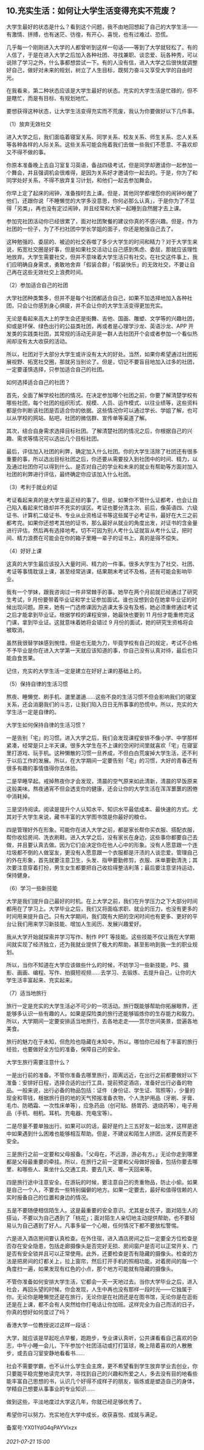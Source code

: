 ## 10.充实生活：如何让大学生活变得充实不荒废？
大学生最好的状态是什么？看到这个问题，我不由地回想起了自己的大学生活——有激情、拼搏，也有迷茫、彷徨，有开心、喜悦，也有过难过、恐慌。


几乎每一个刚刚进入大学的人都曾听到这样一句话——等到了大学就轻松了。有的人信了，于是在进入大学之后加入各种社团、寻找兼职、谈恋爱、玩各种秀，可以说除了学习之外，什么事都想尝试一下。有的人没有信，进入大学之后很快就调整好自己，做好对未来的规划，树立了人生目标，既努力奋斗又享受大学的自由时光。


在我看来，第二种状态应该是大学生最好的状态。充实的大学生活是忙碌的，但不是瞎忙，而是有目标、有规划地忙。


要想获得这种状态，让大学生活变得充实而不荒废，我认为你要做好以下几件事。


（1）放弃无效社交


进入大学之后，我们面临着寝室关系、同学关系、校友关系、师生关系、恋人关系等各种各样的人际关系。这些关系可能会拖着我们去做一些我们不愿意、不喜欢却又不得不做的事。


你原本准备晚上去自习室复习英语，备战四级考试，但是同学却邀请你一起参加一个舞会，并且强调机会很难得，是因为关系好才邀请你一起去的。于是，你为了和同学处好关系，不得不放弃复习计划，和他们一起去参加舞会。


你早上定了起床的闹钟，准备按时去上课。但是，其他同学都埋怨你的闹钟吵醒了他们，还跟你说「不睡懒觉的大学多没意思，你何必那么认真」，于是你为了不显得「另类」，再也没有定过闹钟，并且经常和大家一起睡到自然醒才去上课。


参加完社团活动你已经很累了，面对社团聚餐的建议你真的不感兴趣。但是，作为社团的一份子，为了不扫社团中学长学姐的面子，你还是勉强自己去了。


这种勉强的、委屈的、被迫的社交吞噬了多少大学生的时间和精力？对于大学生来说，拓宽社交圈是好事，但是如果社交活动让自己感到焦虑、委屈，那就应该理性地放弃。大学生需要社交，但并不意味着大学生活只有社交。在社交这件事上，我们应明确自身需求，勇敢地舍弃「假装合群」「假装快乐」的无效社交，不要让自己再在这些无效社交上浪费时间。


（2）参加适合自己的社团


大学社团种类繁多，但并不是每个社团都适合自己，如果不加选择地加入各种社团，只会让你感到身心俱疲，并不会让你的大学生活变得更加充实。


无论是看起来高大上的学生会还是街舞、吉他、国画、雕塑、文学等的兴趣社团，抑或是环保、绿色出行的公益类社团，再或者是心理学沙龙、英语沙龙、APP 开发类的实践类社团，其常规的活动无非是一群人去社团开个会或者参加一个看似热闹却没有太大收获的活动。


所以，社团对于大部分大学生或许没有太大的好处。当然，如果你希望通过社团拓展视野、拓宽社交圈，那就另当别论了。但是，切记不要盲目地加入过多的社团，一定要谨慎选择，只参加适合自己的社团。


如何选择适合自己的社团？


首先，全面了解学校社团的情况。在决定参加哪个社团之前，你要了解清楚学校有哪些社团，每个社团的组织形式、规模、人员、运作模式、以往业绩等，这些资料都是你判断该社团是否适合你的依据。这些情况你可以通过学长、学姐了解，也可以从学校的网站、贴吧，社团的微信群、宣传单等渠道了解。


其次，结合自身需求选择目标社团。了解清楚社团的情况之后，你根据自己的兴趣、需求等情况可以选出几个目标社团。


最后，评估加入社团的利弊，确定加入什么社团。你的大学生活除了社团还有很多重要的事，所以选出目标社团之后，你还要从需要投入到社团中的时间、精力，以及通过社团你可以得到什么、是否对自己的学业和未来的就业有帮助等方面对加入社团的利弊进行评估，最终确定你应该加入什么社团。


（3）考利于就业的证


考证看起来真的是大学生最正经的事了。但是，如果你不管什么证都考，也会让自己陷入看起来忙碌却并不充实的误区。考证也要分清主次、前后，像英语四、六级证书、计算机二级证书、专业从业资格证书等这些属于必考证书，最好在大三之前都考完。如果你还想考其他的证书，那么最好从就业的角度出发，对证书的含金量进行评估，然后再有选择地考。切不可因为别人考什么证就盲从考什么证，把时间、精力浪费在可能会在你的箱子里睡一辈子的证书上，真的是得不偿失。


（4）好好上课


这真的大学生最应该投入大量时间、精力的一件事。很多大学生为了社交、社团、考证等事情耽误上课，甚至经常逃课，结果期末考试不及格，还有可能会影响毕业。


我有一个学妹，跟我咨询过一件非常棘手的事。她早在两个月前就已经通过了研究生考试，9 月份要带着毕业证和学士证参加面试。谁也没想到会在她拿毕业证的时候出现问题。原来，她有一门选修课因为逃课太多没有及格，她必须重修通过考试之后才能拿到毕业证。根据学校的课程安排，她最快也要到 11 月份才能重修完这门课，拿到毕业证。这就意味着她将会错过 9 月份的面试，她的研究生资格将会被取消。


虽然我很替学妹感到惋惜，但是也无能为力，毕竟学校有自己的规定，考试不合格不予毕业是你在进入大学第一天就应该知道的事，你自己没有认真对待，最后也只能自食苦果。


记住，充实的大学生活一定是建立在好好上课的基础上的。


（5）保持自律的生活习惯


熬夜、睡懒觉、刷手机、邋里邋遢……这些不良的生活习惯不但会影响我们的寝室关系，还会消磨我们的斗志，让我们陷入日日无所事事的恐慌中。所以，充实的大学生活一定是自律的。


大学生如何保持自律的生活习惯？


一是告别「宅」的习惯。进入大学之后，我们会发现课程安排不像小学、中学那样紧凑，经常是只上半天课。很多大学生在不上课的空闲时间里就喜欢「宅」在寝室里打游戏、玩手机。这种懒散的习惯一旦养成，不但白白荒废掉大学生活，还不利于以后工作的发展。所以，在大学期间一定要告别「宅」的习惯，大好的青春还有很多有趣的事情值得你去体验。


二是早睡早起。戒掉熬夜你才会发现，清晨的空气原来如此清新，清晨的早饭原来这般美味。熬夜通宵不但会透支你的健康，还会让你的大学生活在浑浑噩噩的困倦中消耗掉。


三是坚持阅读。阅读是提升个人认知水平、知识水平最低成本、最快速的方式。尤其对于大学生来说，藏书丰富的大学图书馆是你最好的粮仓。


四是管理好外在形象。可能你在进入大学之前，都是家长帮你买衣服、搭配衣服，帮你收拾房间、洗衣刷鞋。进入大学之后，没有家长在身边，这些事你都要自己去做，并且要认真去做。因为它们会决定你在他人心中的形象。没有人愿意跟一个连垃圾都不倒的人做室友，更没有人愿意跟一个衣服都是汗渍的人谈恋爱。管理自己的外在形象，首先就要注意卫生，头发、指甲要勤修剪，衣服、床单要勤清洗；其次要注意穿着打扮，男生女生都要把自己收拾得整洁利落；最后要注意坚持运动，保持健身。


（6）学习一些新技能


大学是我们提升自己最好的时机。在上大学之前，我们在升学压力之下大部分时间都用在了学习上。大学毕业之后，我们又将面临求职、就业的压力，也没有更多的时间用来提升自己。只有大学期间，我们既有大把的空闲时间也有更多、更好的平台让我们用来学习新技能、增加人生阅历、发展兴趣爱好。


我从大学开始就探索并学习写作、制作 PPT 等技能。这些技能不仅让我在大学期间就实现了经济独立，还为我就业提供了极大的帮助，甚至影响到我一生的职业规划。


所以，当你不知道在大学应该做些什么的时候，不妨学习一些新技能，PS、摄影、画画、编程、写作、拍摄短视频……去学习、去锻炼、去提升自己，让你的大学生活丰富起来、充实起来。


（7）适当地旅行


旅行一定是充实的大学生活必不可少的一项活动。旅行既能够帮助你拓展眼界，还能够多认识一些有趣的人。如果是探险类的旅行还能够锻炼你的生存能力和毅力。所以，大学期间一定要安排适当地旅行，去各地走走——赏尽世间美景，尝遍各地美食。


旅行的魅力在于未知，但危险也隐藏在未知中。所以，哪怕你已经有了丰富的旅行经验，也要做好全方位的准备，保障自己的安全。


大学生旅行需要注意什么？


一是出行前的准备。不管你准备去哪里旅行，距离远近，在出行之前都要做好以下准备：安排好日程，选择合适的出行工具，提前预定酒店，准备好出行必备的物品。一般来说，出行必备的物品包括：证件（身份证、学生证、驾照等），少量的现金和零钱，根据旅行目的地的天气预报准备衣物，个人洗护用品（牙刷、牙膏、毛巾、防晒霜、一次性床单等），应急药品（创可贴、肠胃药、退烧药等），电子用品（手机、相机、耳机、充电器、充电宝等）。


二是尽量不要单独出行。如果可以的话，最好是约上三五好友一起出发，这样是途中如果遇到什么困难也能够相互帮助。但是，不建议和陌生人拼团，这样反而更不安全。


三是旅行之前一定要和父母报备。「父母在，不远游，游必有方。」无论你走到哪里都是父母最重要的牵挂。所以，在旅行之前一定要和父母做好报备，包括你要去哪里、和哪些人、乘坐什么交通工具、要去几天、哪一天回来等。


四是旅行途中注意安全。在游玩的时候，要注意自己的贵重物品，防止小偷。如果是自己一个人，不要去一些特别偏僻的地方。如果一定要去，最好和值得信赖的人实时报备自己的位置和身边的情况。


五是不要随便相信陌生人。这是最重要的安全意识。尤其是女孩子，面对陌生人的搭讪，不要以为自己遇到了「桃花」；面对陌生人亲切地主动提供帮助，也不要轻易认为自己遇到了好人。凡事多留一个心眼，任何情况下都不要放松警惕。


六是进入酒店房间要认真检查。在外住宿，进入酒店房间之后一定要全方位检查是否存在安全隐患，包括走廊摄像头是否完好无损、房间窗户是否可以正常开关、门是否有安全锁并且可以正常使用。此外，还要检查是否有隐藏的摄像头。检查的方法是把房间的灯都关上，拉上窗帘，然后打开手机的照相功能，对着房间的每一个角度扫一遍，如果发现有红色的小点，那个地方可能就有隐藏的摄像头。


不管你准备如何安排大学生活，它都会一天一天地过去。当你大学毕业之后，进入社会，再回头望的时候，你会发现，人生中再也没有那样一段时光——它独属于你。无论你是睡懒觉还是在旅行，无论你是在社团还是在图书馆，无论你是在逛街还是在上课，都不会有人突然给你打电话让你加班。这样完全为自己而活的日子，你真的想好如何度过了吗？


香港大学一位教授说过这样一段话：


大学，就应该是早起吃点早餐，跑跑步，专业课认真听，公共课看看自己喜欢的杂志，中午小睡一会儿，下午参加个社团活动或打打篮球，晚上陪着喜欢的人散散步，或去自习室安静地看看书……


社会不需要学霸，也不认什么学生会主席，更不希望看到学生放弃学业去创业，你只要能平稳完整地读完大学，寻找到自己的兴趣和所爱之人，多去没有目的地看些能丰富自己思想的书，认识几个好得不成样子的朋友，锻炼或是塑造自己的身体，学精自己想要从事事业的专业知识……


做到这些，平淡地度过大学这几年，你就已经足够优秀了。


希望你可以努力、充实地在大学中成长，收获喜悦、成就与满足。


备案号:YX01YdG4qPAYVlxzx


###### 2021-07-21 15:00
